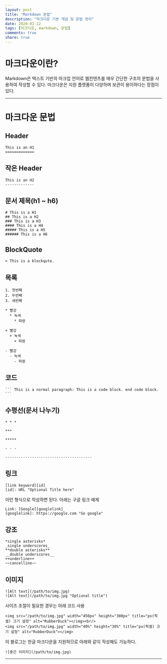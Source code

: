 ```yaml
---
layout: post
title: "Markdown 문법"
description: "마크다운 기본 개념 및 문법 정리"
date: 2020-01-12
tags: [마크다운, markdown, 문법]
comments: true
share: true
---
```


# 마크다운이란?

Markdown은 텍스트 기반의 마크업 언어로 웹컨텐츠를 매우 간단한 구조의 문법을 사용하여 작성할 수 있다.
마크다운은 지원 플랫폼이 다양하며 보관이 용이하다는 장점이 있다.

---

# 마크다운 문법

## Header

~~~
This is an H1
=============
~~~

## 작은 Header

~~~
This is an H2
-------------
~~~

## 문서 제목(h1 ~ h6)

~~~
# This is a H1
## This is a H2
### This is a H3
#### This is a H4
##### This is a H5
###### This is a H6
~~~

## BlockQuote

~~~
> This is a blockqute.
~~~

## 목록

~~~
1. 첫번째
2. 두번째
3. 세번째
~~~

~~~
* 빨강
  * 녹색
    * 파랑

+ 빨강
  + 녹색
    + 파랑

- 빨강
  - 녹색
    - 파랑
~~~

## 코드

~~~
``` This is a normal paragraph: This is a code block. end code block. ```
~~~


## 수평선(문서 나누기)

~~~
* * *

***

*****

- - -

---------------------------------------
~~~

## 링크

~~~
[link keyword][id]
[id]: URL "Optional Title here"
~~~

이런 형식으로 작성하면 된다.
아래는 구글 링크 예제

~~~
Link: [Google][googlelink]
[googlelink]: https://google.com "Go google"
~~~

## 강조

~~~
*single asterisks*
_single underscores_
**double asterisks**
__double underscores__
++underline++
~~cancelline~~
~~~

## 이미지

~~~
![Alt text](/path/to/img.jpg)
![Alt text](/path/to/img.jpg "Optional title")
~~~

사이즈 조절이 필요한 경우는 아래 코드 사용

~~~
<img src="/path/to/img.jpg" width="450px" height="300px" title="px(픽셀) 크기 설정" alt="RubberDuck"></img><br/>
<img src="/path/to/img.jpg" width="40%" height="30%" title="px(픽셀) 크기 설정" alt="RubberDuck"></img>
~~~

이 블로그는 한글 마크다운을 지원하므로 아래와 같이 작성해도 가능하다.

~~~
![중간 이미지](/path/to/img.jpg)
~~~

---